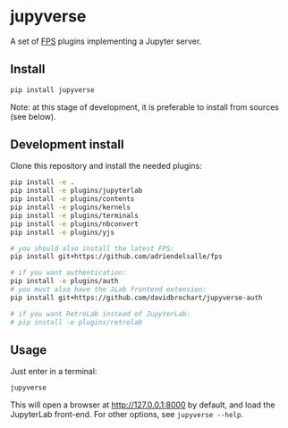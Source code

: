 # jupyverse

A set of [FPS](https://github.com/adriendelsalle/fps) plugins implementing a Jupyter server.

## Install

```bash
pip install jupyverse
```

Note: at this stage of development, it is preferable to install from sources (see below).

## Development install

Clone this repository and install the needed plugins:

```bash
pip install -e .
pip install -e plugins/jupyterlab
pip install -e plugins/contents
pip install -e plugins/kernels
pip install -e plugins/terminals
pip install -e plugins/nbconvert
pip install -e plugins/yjs

# you should also install the latest FPS:
pip install git+https://github.com/adriendelsalle/fps

# if you want authentication:
pip install -e plugins/auth
# you must also have the JLab frontend extension:
pip install git+https://github.com/davidbrochart/jupyverse-auth

# if you want RetroLab instead of JupyterLab:
# pip install -e plugins/retrolab
```

## Usage

Just enter in a terminal:

```bash
jupyverse
```

This will open a browser at http://127.0.0.1:8000 by default, and load the JupyterLab front-end.
For other options, see ``jupyverse --help``.
